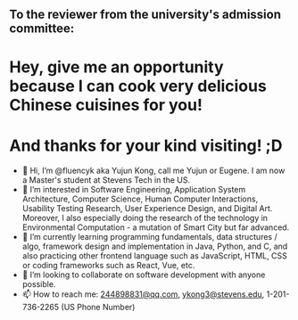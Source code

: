 ## To the reviewer from the university's admission committee:
# Hey, give me an opportunity because I can cook very delicious Chinese cuisines for you!
# And thanks for your kind visiting! ;D

- 👋 Hi, I’m @fluencyk aka Yujun Kong, call me Yujun or Eugene. I am now a Master's student at Stevens Tech in the US.
- 👀 I’m interested in Software Engineering, Application System Architecture, Computer Science, Human Computer Interactions, Usability Testing Research, User Experience Design, and Digital Art. Moreover, I also especially doing the research of the technology in Environmental Computation - a mutation of Smart City but far advanced.
- 🌱 I’m currently learning programming fundamentals, data structures / algo, framework design and implementation in Java, Python, and C, and also practicing other frontend language such as JavaScript, HTML, CSS or coding frameworks such as React, Vue, etc.
- 💞️ I’m looking to collaborate on software development with anyone possible.
- 📫 How to reach me: 244898831@qq.com, ykong3@stevens.edu, 1-201-736-2265 (US Phone Number)

<!---
fluencyk/fluencyk is a ✨ special ✨ repository because its `README.md` (this file) appears on your GitHub profile.
You can click the Preview link to take a look at your changes.
--->
